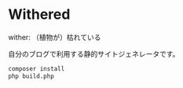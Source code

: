 # Withered

wither: （植物が）枯れている

自分のブログで利用する静的サイトジェネレータです。

```bash
composer install
php build.php
```
